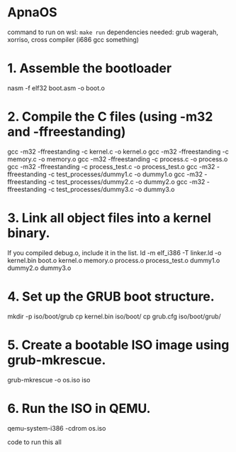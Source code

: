 # ApnaOS
command to run on wsl: `make run`
dependencies needed: grub wagerah, xorriso, cross compiler (i686 gcc something)

# 1. Assemble the bootloader
nasm -f elf32 boot.asm -o boot.o

# 2. Compile the C files (using -m32 and -ffreestanding)
gcc -m32 -ffreestanding -c kernel.c -o kernel.o
gcc -m32 -ffreestanding -c memory.c -o memory.o
gcc -m32 -ffreestanding -c process.c -o process.o
gcc -m32 -ffreestanding -c process_test.c -o process_test.o
gcc -m32 -ffreestanding -c test_processes/dummy1.c -o dummy1.o
gcc -m32 -ffreestanding -c test_processes/dummy2.c -o dummy2.o
gcc -m32 -ffreestanding -c test_processes/dummy3.c -o dummy3.o

# 3. Link all object files into a kernel binary.
If you compiled debug.o, include it in the list.
ld -m elf_i386 -T linker.ld -o kernel.bin boot.o kernel.o memory.o process.o process_test.o dummy1.o dummy2.o dummy3.o

# 4. Set up the GRUB boot structure.
mkdir -p iso/boot/grub
cp kernel.bin iso/boot/
cp grub.cfg iso/boot/grub/

# 5. Create a bootable ISO image using grub-mkrescue.
grub-mkrescue -o os.iso iso

# 6. Run the ISO in QEMU.
qemu-system-i386 -cdrom os.iso

code to run this all
